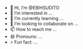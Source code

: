 - 👋 Hi, I’m @EBIHSUDITO
- 👀 I’m interested in ...
- 🌱 I’m currently learning ...
- 💞️ I’m looking to collaborate on ...
- 📫 How to reach me ...
- 😄 Pronouns: ...
- ⚡ Fun fact: ...

<!---
EBIHSUDITO/EBIHSUDITO is a ✨ special ✨ repository because its `README.md` (this file) appears on your GitHub profile.
You can click the Preview link to take a look at your changes.
--->
